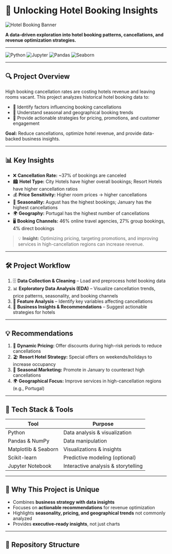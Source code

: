 # 🏨 Unlocking Hotel Booking Insights

![Hotel Booking Banner](https://images.unsplash.com/photo-1582719478184-7c4b0d44eecd?crop=entropy&cs=tinysrgb&fit=max&fm=jpg&ixid=MnwxNjA3fDB8MHwxfHNlYXJjaHwxfHxob3RlbCUyMGJvb2tpbmd8ZW58MHx8fHwxNjk1Mjk2ODUy&ixlib=rb-4.0.3&q=80&w=1080)

**A data-driven exploration into hotel booking patterns, cancellations, and revenue optimization strategies.**  

---

![Python](https://img.shields.io/badge/Python-3776AB?style=for-the-badge&logo=python&logoColor=white)
![Jupyter](https://img.shields.io/badge/Jupyter-F37626?style=for-the-badge&logo=jupyter&logoColor=white)
![Pandas](https://img.shields.io/badge/Pandas-150458?style=for-the-badge&logo=pandas&logoColor=white)
![Seaborn](https://img.shields.io/badge/Seaborn-4C72B0?style=for-the-badge)

---

## 🔍 Project Overview

High booking cancellation rates are costing hotels revenue and leaving rooms vacant. This project analyzes historical hotel booking data to:

- 📌 Identify factors influencing booking cancellations  
- 📌 Understand seasonal and geographical booking trends  
- 📌 Provide actionable strategies for pricing, promotions, and customer engagement  

**Goal:** Reduce cancellations, optimize hotel revenue, and provide data-backed business insights.

---

## 📊 Key Insights

- ❌ **Cancellation Rate:** ~37% of bookings are canceled  
- 🏙️ **Hotel Type:** City Hotels have higher overall bookings; Resort Hotels have higher cancellation ratios  
- 💰 **Price Sensitivity:** Higher room prices → higher cancellations  
- 📆 **Seasonality:** August has the highest bookings; January has the highest cancellations  
- 🌍 **Geography:** Portugal has the highest number of cancellations  
- 🖥️ **Booking Channels:** 46% online travel agencies, 27% group bookings, 4% direct bookings  

> 💡 **Insight:** Optimizing pricing, targeting promotions, and improving services in high-cancellation regions can increase revenue.

---

## 🛠 Project Workflow

1. 🗄️ **Data Collection & Cleaning** – Load and preprocess hotel booking data  
2. 📊 **Exploratory Data Analysis (EDA)** – Visualize cancellation trends, price patterns, seasonality, and booking channels  
3. 🔑 **Feature Analysis** – Identify key variables affecting cancellations  
4. 💼 **Business Insights & Recommendations** – Suggest actionable strategies for hotels

---

## 💡 Recommendations

1. 🎯 **Dynamic Pricing:** Offer discounts during high-risk periods to reduce cancellations  
2. 🏖️ **Resort Hotel Strategy:** Special offers on weekends/holidays to increase occupancy  
3. 📣 **Seasonal Marketing:** Promote in January to counteract high cancellations  
4. 🌍 **Geographical Focus:** Improve services in high-cancellation regions (e.g., Portugal)  

---

## 🧩 Tech Stack & Tools

| Tool | Purpose |
|------|---------|
| Python | Data analysis & visualization |
| Pandas & NumPy | Data manipulation |
| Matplotlib & Seaborn | Visualizations & insights |
| Scikit-learn | Predictive modeling (optional) |
| Jupyter Notebook | Interactive analysis & storytelling |

---

## 🌟 Why This Project is Unique

- Combines **business strategy with data insights**  
- Focuses on **actionable recommendations** for revenue optimization  
- Highlights **seasonality, pricing, and geographical trends** not commonly analyzed  
- Provides **executive-ready insights**, not just charts  

---

## 📁 Repository Structure
